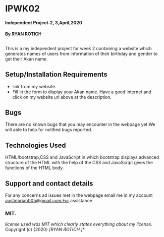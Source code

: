 # IPWK02
#### Independent Project-2,  3,April,2020
#### By **RYAN ROTICH**
##
This is a my independent project for week 2 containing a website which generates names of users from information of their birthday and gender to get their Akan name.
## Setup/Installation Requirements
* link from my website.
* Fill in the form to display your Akan name.
Have a good internet and click on my website url above at the description.
## Bugs
There are no known bugs that you may encounter in the webpage yet.We will able to help for notified bugs reported.
## Technologies Used
HTML/bootstrap,CSS and JavaScript in which bootstrap displays advanced structure of the HTML with the help of the CSS and JavaScript gives the functions of the HTML body.
## Support and contact details
For any concerns ad issues met in the webpage email me in my account austinbrian005@gmail.com.For assistance.
### MIT.
*license used was MIT which clearly states everything about my license.*
Copyright (c) {2020} *[RYAN ROTICH.]**
